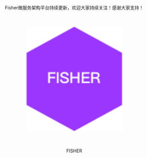 <center>Fisher微服务架构平台持续更新，欢迎大家持续关注！感谢大家支持！</center>
<div align=center style="padding: 50px 0;"><img src="./fisher.png" width = 60% /></div>
<center>FISHER</center>